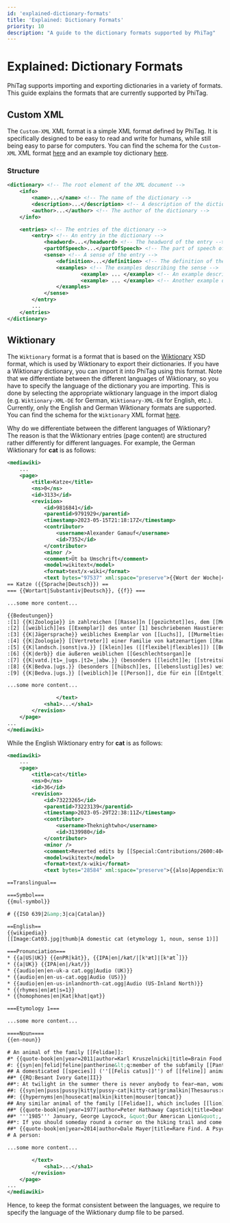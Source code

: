 ```yaml
---
id: 'explained-dictionary-formats'
title: 'Explained: Dictionary Formats'
priority: 10
description: "A guide to the dictionary formats supported by PhiTag"
---
```


# Explained: Dictionary Formats

PhiTag supports importing and exporting dictionaries in a variety of formats. This guide explains the formats that are currently supported by PhiTag.

## Custom XML

The `Custom-XML` XML format is a simple XML format defined by PhiTag. It is specifically designed to be easy to read and write for humans, while still being easy to parse for computers.
You can find the schema for the `Custom-XML` XML format [here](/formats/dictionary/custom/custom-dictionary-schema.xsd) and an example toy dictionary [here](/formats/dictionary/custom/toy-dictionary.xml).

### Structure

```xml
<dictionary> <!-- The root element of the XML document -->
    <info>
        <name>...</name> <!-- The name of the dictionary -->
        <description>...</description> <!-- A description of the dictionary -->
        <author>...</author> <!-- The author of the dictionary -->
    </info>

    <entries> <!-- The entries of the dictionary -->
        <entry> <!-- An entry in the dictionary -->
            <headword>...</headword> <!-- The headword of the entry -->
            <partOfSpeech>...</partOfSpeech> <!-- The part of speech of the entry -->
            <sense> <!-- A sense of the entry -->
                <definition>...</definition> <!-- The definition of the sense -->
                <examples> <!-- The examples describing the sense -->
                        <example> ... </example> <!-- An example describing the sense -->
                        <example> ... </example> <!-- Another example describing the sense -->
                </examples> 
            </sense>
        </entry>
        ...
    </entries>
</dictionary>

```

## Wiktionary

The `Wiktionary` format is a format that is based on the [Wiktionary](https://www.wiktionary.org/) XSD format, which is used by Wiktionary to export their dictionaries. If you have a Wiktionary dictionary, you can import it into PhiTag using this format. Note that we differentiate between the different languages of Wiktionary, so you have to specify the language of the dictionary you are importing. This is done by selecting the appropriate wiktionary language in the import dialog (e.g. `Wiktionary-XML-DE` for German, `Wiktionary-XML-EN` for English, etc.). Currently, only the English and German Wiktionary formats are supported. You can find the schema for the `Wiktionary` XML format [here](https://www.mediawiki.org/xml/export-0.10.xsd).

Why do we differentiate between the different languages of Wiktionary? The reason is that the Wiktionary entries (page content) are structured rather differently for different languages. For example, the German Wiktionary for **cat** is as follows:

```xml
<mediawiki>
    ...
    <page>
        <title>Katze</title>
        <ns>0</ns>
        <id>3133</id>
        <revision>
            <id>9816841</id>
            <parentid>9791929</parentid>
            <timestamp>2023-05-15T21:18:17Z</timestamp>
            <contributor>
                <username>Alexander Gamauf</username>
                <id>7352</id>
            </contributor>
            <minor />
            <comment>Üt ba Umschrift</comment>
            <model>wikitext</model>
            <format>text/x-wiki</format>
            <text bytes="97537" xml:space="preserve">{{Wort der Woche|40|2006}}
== Katze ({{Sprache|Deutsch}}) ==
=== {{Wortart|Substantiv|Deutsch}}, {{f}} ===

...some more content...

{{Bedeutungen}}
:[1] {{K|Zoologie}} in zahlreichen [[Rasse]]n [[gezüchtet]]es, dem [[Mensch]]en [[verbunden]]es, [[anschmiegsam]]es [[Haustier]] (''Felis silvestris catus'')
:[2] [[weiblich]]es [[Exemplar]] des unter [1] beschriebenen Haustieres
:[3] {{K|Jägersprache}} weibliches Exemplar von [[Luchs]], [[Murmeltier]], [[Wildkatze]]
:[4] {{K|Zoologie}} [[Vertreter]] einer Familie von katzenartigen [[Raubtier]]en (Felidae), die nahezu [[weltweit]] in [[zahlreich]]en [[Art]]en [[vorkommen]]
:[5] {{K|landsch.|sonst|va.}} [[klein]]es ([[flexibel|flexibles]]) [[Behältnis]] für das bei sich getragene [[Geld]]
:[6] {{K|derb}} die äußeren weiblichen [[Geschlechtsorgan]]e
:[7] {{K|vatd.|t1=_|ugs.|t2=_|abw.}} (besonders [[leicht]]e; [[streitsüchtig]]e, [[zänkisch]]e) weibliche Person
:[8] {{K|Bedva.|ugs.}} (besonders [[hübsch]]es, [[lebenslustig]]es) weibliches [[Kind]] beziehungsweise [[jung]]e, [[heranwachsen]]de [[Frau]]
:[9] {{K|Bedva.|ugs.}} [[weiblich]]e [[Person]], die für ein [[Entgelt]] [[sexuell]]e [[Handlungen]] als [[Dienstleistung]] [[anbietet]] und [[ausübt]]

...some more content...

                </text>
            <sha1>...</sha1>
        </revision>
    </page>
...
</mediawiki>
```
While the English Wiktionary entry for **cat** is as follows:

```xml
<mediawiki>
    ...
    <page>
        <title>cat</title>
        <ns>0</ns>
        <id>36</id>
        <revision>
            <id>73223265</id>
            <parentid>73223139</parentid>
            <timestamp>2023-05-29T22:38:11Z</timestamp>
            <contributor>
                <username>Theknightwho</username>
                <id>3139980</id>
            </contributor>
            <minor />
            <comment>Reverted edits by [[Special:Contributions/2600:4040:7A7E:2200:F813:2169:2AC9:2B66|2600:4040:7A7E:2200:F813:2169:2AC9:2B66]]. If you think this rollback is in error, please leave a message on my talk page.</comment>
            <model>wikitext</model>
            <format>text/x-wiki</format>
            <text bytes="28584" xml:space="preserve">{{also|Appendix:Variations of &quot;cat&quot;}}{{also|Appendix:Variations of &quot;cat&quot;}}

==Translingual==

===Symbol===
{{mul-symbol}}

# {{ISO 639|2&amp;3|ca|Catalan}}

==English==
{{wikipedia}}
[[Image:Cat03.jpg|thumb|A domestic cat (etymology 1, noun, sense 1)]]

===Pronunciation===
* {{a|US|UK}} {{enPR|kăt}}, {{IPA|en|/kæt/|[kʰæt]|[kʰæt̚]}}
* {{a|UK}} {{IPA|en|/kat/}}
* {{audio|en|en-uk-a cat.ogg|Audio (UK)}}
* {{audio|en|en-us-cat.ogg|Audio (US)}}
* {{audio|en|en-us-inlandnorth-cat.ogg|Audio (US-Inland North)}}
* {{rhymes|en|æt|s=1}}
* {{homophones|en|Kat|khat|qat}}

===Etymology 1===

...some more content...

====Noun====
{{en-noun}}

# An animal of the family [[Felidae]]:
#* {{quote-book|en|year=2011|author=Karl Kruszelnicki|title=Brain Food|isbn=1466828129|page=53|passage=Mammals need two genes to make the taste receptor for sugar. Studies in various '''cats''' (tigers, cheetahs and domestic cats) showed that one of these genes has mutated and no longer works.}}
#: {{syn|en|felid|feline|pantherine&lt;q:member of the subfamily [[Pantherinae]]&gt;|panther&lt;q:technically, all members of the genus ''[[Panthera]]''&gt;}}
## A domesticated [[species]] (''[[Felis catus]]'') of [[feline]] animal, commonly kept as a house [[pet]]. {{defdate|from 8&lt;sup&gt;th&lt;/sup&gt;c.}}
##* {{RQ:Besant Ivory Gate|II}}
##*: At twilight in the summer there is never anybody to fear—man, woman, or '''cat'''—in the chambers and at that hour the mice come out. They do not eat parchment or foolscap or red tape, but they eat the luncheon crumbs.
##: {{syn|en|puss|pussy|kitty|pussy-cat|kitty-cat|grimalkin|Thesaurus:cat}}
##: {{hypernyms|en|housecat|malkin|kitten|mouser|tomcat}}
## Any similar animal of the family [[Felidae]], which includes [[lion]]s, [[tiger]]s, [[bobcat]]s, [[leopard]]s, [[cougar]]s, [[cheetah]]s, [[caracal]]s, [[lynx]]es, and other such non-domesticated species.
##* {{quote-book|en|year=1977|author=Peter Hathaway Capstick|title=Death in the Long Grass: A Big Game Hunter's Adventures in the African Bush|publisher=St. Martin's Press|page=44|passage=I grabbed it and ran over to the lion from behind, the '''cat''' still chewing thoughtfully on Silent's arm.}}
##* '''1985''' January, George Laycock, &quot;Our American Lion&quot;, in Boy Scouts of America, ''{{w|Boys' Life}}'', 28.
##*: If you should someday round a corner on the hiking trail and come face to face with a mountain lion, you would probably never forget the mighty '''cat'''.
##* {{quote-book|en|year=2014|author=Dale Mayer|title=Rare Find. A Psychic Visions Novel|publisher=Valley Publishing|passage=She felt privileged to be here, living the experience inside the majestic '''cat''' [i.e. a tiger]; privileged to be part of their bond, even for only a few hours.}}
# A person:

...some more content...

        </text>
            <sha1>...</sha1>
        </revision>
    </page>
...
</mediawiki>
```

Hence, to keep the format consistent between the languages, we require to specify the language of the Wiktionary dump file to be parsed.
